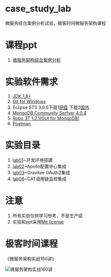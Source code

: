 # case_study_lab
微服务综合案例分析试验，极客时间微服务架构课程

# 课程ppt
1. [微服务架构综合案例分析](ppt/微服务架构综合案例分析.pdf)

# 实验软件需求
1. [JDK 1.8+](http://www.oracle.com/technetwork/java/javase/downloads/jdk8-downloads-2133151.html)
2. [Git for Windows](https://gitforwindows.org/)
3. Eclipse STS 3.9.5下载1[网盘](https://pan.baidu.com/s/1xqy4G_r9N24WODBBuGlIog) 下载2[国外](https://spring.io/tools)
4. [MongoDB Community Serfver 4.0.4](https://www.mongodb.com/download-center/community)
5. [Robo 3T 1.2.1(GUI for MongoDB)](https://download.robomongo.org/1.2.1/windows/robo3t-1.2.1-windows-x86_64-3e50a65.exe)
6. [Postman](https://www.getpostman.com/)

# 实验目录
1. [lab01](lab01)~开发环境搭建
2. [lab02](lab02)~Apollo配置中心集成
3. [lab03](lab04)~Gravitee OAuth2集成
4. [lab06](lab06)~CAT调用链监控集成

# 注意
1. 所有实验仅供学习参考，不是生产级
2. 实验和ppt采用[Mit license](LICENSE)

# 极客时间课程

《微服务架构实战160讲》

![微服务架构实战160讲](https://github.com/spring2go/oauth2lab/blob/master/image/course_ad.jpg)
